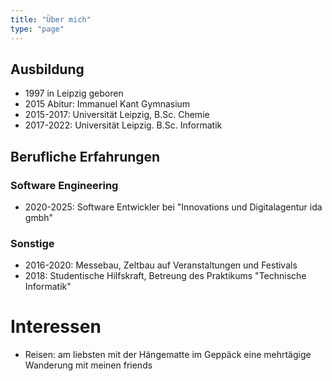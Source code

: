 ```yaml
---
title: "Über mich"
type: "page" 
---
```


## Ausbildung 
- 1997 in Leipzig geboren
- 2015 Abitur: Immanuel Kant Gymnasium 
- 2015-2017: Universität Leipzig, B.Sc. Chemie
- 2017-2022: Universität Leipzig. B.Sc. Informatik
## Berufliche Erfahrungen 
### Software Engineering
- 2020-2025: Software Entwickler bei "Innovations und Digitalagentur ida gmbh"

### Sonstige
- 2016-2020: Messebau, Zeltbau auf Veranstaltungen und Festivals
- 2018: Studentische Hilfskraft, Betreung des Praktikums "Technische Informatik"


# Interessen
- Reisen: am liebsten mit der Hängematte im Geppäck eine mehrtägige Wanderung mit meinen friends
